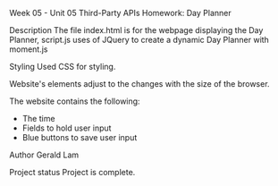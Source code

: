 Week 05 - Unit 05 Third-Party APIs Homework: Day Planner

Description
The file index.html is for the webpage displaying the Day Planner, script.js uses of JQuery to create a dynamic Day Planner with moment.js

Styling
Used CSS for styling. 

Website's elements adjust to the changes with the size of the browser. 

The website contains the following: 
- The time
- Fields to hold user input
- Blue buttons to save user input

Author
Gerald Lam

Project status
Project is complete.
